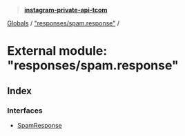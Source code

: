 > **[instagram-private-api-tcom](../README.md)**

[Globals](../README.md) / ["responses/spam.response"](_responses_spam_response_.md) /

# External module: "responses/spam.response"

## Index

### Interfaces

* [SpamResponse](../interfaces/_responses_spam_response_.spamresponse.md)